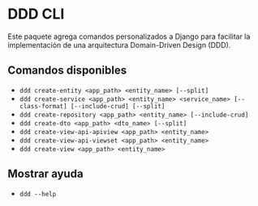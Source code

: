 # DDD CLI

Este paquete agrega comandos personalizados a Django para facilitar la implementación de una arquitectura Domain-Driven Design (DDD).

## Comandos disponibles

- `ddd create-entity <app_path> <entity_name> [--split]`
- `ddd create-service <app_path> <entity_name> <service_name> [--class-format] [--include-crud] [--split]`
- `ddd create-repository <app_path> <entity_name> [--include-crud]`
- `ddd create-dto <app_path> <dto_name> [--split]`
- `ddd create-view-api-apiview <app_path> <entity_name>`
- `ddd create-view-api-viewset <app_path> <entity_name>`
- `ddd create-view <app_path> <entity_name>`

## Mostrar ayuda
- `ddd --help`